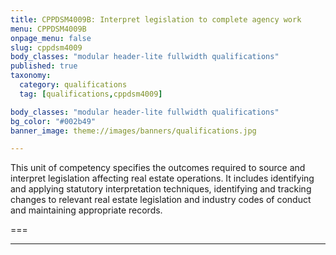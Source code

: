 ```yaml
---
title: CPPDSM4009B: Interpret legislation to complete agency work
menu: CPPDSM4009B
onpage_menu: false
slug: cppdsm4009
body_classes: "modular header-lite fullwidth qualifications"
published: true
taxonomy:
  category: qualifications
  tag: [qualifications,cppdsm4009]

body_classes: "modular header-lite fullwidth qualifications"
bg_color: "#002b49"
banner_image: theme://images/banners/qualifications.jpg

---
```


This unit of competency specifies the outcomes required to source and interpret legislation affecting real estate operations. It includes identifying and applying statutory interpretation techniques, identifying and tracking changes to relevant real estate legislation and industry codes of conduct and maintaining appropriate records.

===

---

